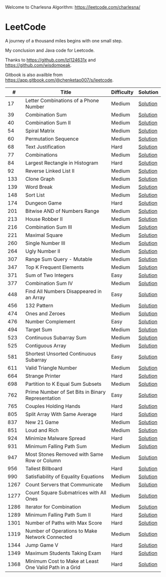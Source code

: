 Welcome to Charlesna Algorithm: https://leetcode.com/charlesna/

# LeetCode

A journey of a thousand miles begins with one small step.

My conclusion and Java code for Leetcode. 

Thanks to https://github.com/lzl124631x and https://github.com/wisdompeak. 

Gitbook is also availble from https://app.gitbook.com/@chenketao007/s/leetcode.


\# | Title | Difficulty | Solution
---|---|---|---
17 | Letter Combinations of a Phone Number | Medium | [Solution](Backtrack/17.%20Letter%20Combinations%20of%20a%20Phone%20Number)
39 | Combination Sum | Medium | [Solution](Backtrack/39.%20Combination%20Sum)
40 | Combination Sum II | Medium | [Solution](Backtrack/40.%20Combination%20Sum%20II)
54 | Spiral Matrix | Medium | [Solution](Trick/54.%20Spiral%20Matrix)
60 | Permutation Sequence | Medium | [Solution](Math/60.%20Permutation%20Sequence)
68 | Text Justification | Hard | [Solution](Math/68.%20Text%20Justification)
77 | Combinations | Medium | [Solution](Backtrack/77.%20Combinations)
84 | Largest Rectangle in Histogram | Hard | [Solution](Stack/84.%20Largest%20Rectangle%20in%20Histogram)
92 | Reverse Linked List II | Medium | [Solution](LinkedList/92.%20Reverse%20Linked%20List%20II)
133 | Clone Graph | Medium | [Solution](BFS/133.%20Clone%20Graph)
139 | Word Break | Medium | [Solution](DP/139.%20Word%20Break)
148 | Sort List | Medium | [Solution](LinkedList/148.%20Sort%20List)
174 | Dungeon Game | Hard | [Solution](DP/174.%20Dungeon%20Game)
201 | Bitwise AND of Numbers Range | Medium | [Solution](Bit%20Manipulation/201.%20Bitwise%20AND%20of%20Numbers%20Range)
213 | House Robber II | Medium | [Solution](DP/213.%20House%20Robber%20II)
216 | Combination Sum III | Medium | [Solution](Backtrack/216.%20Combination%20Sum%20III)
221 | Maximal Square | Medium | [Solution](DP/221.%20Maximal%20Square)
260 | Single Number III | Medium | [Solution](Bit%20Manipulation/260.%20Single%20Number%20III)
264 | Ugly Number II | Medium | [Solution](DP/264.%20Ugly%20Number%20II)
307 | Range Sum Query - Mutable | Medium | [Solution](Segment%20Tree/307.%20Range%20Sum%20Query%20-%20Mutable)
347 | Top K Frequent Elements | Medium | [Solution](Trick/347.%20Top%20K%20Frequent%20Elements)
371 | Sum of Two Integers | Easy | [Solution](Bit%20Manipulation/371.%20Sum%20of%20Two%20Integers)
377 | Combination Sum IV | Medium | [Solution](DP/377.%20Combination%20Sum%20IV)
448 | Find All Numbers Disappeared in an Array | Easy | [Solution](Trick/448.%20Find%20All%20Numbers%20Disappeared%20in%20an%20Array)
456 | 132 Pattern | Medium | [Solution](Stack/456.%20132%20Pattern)
474 | Ones and Zeroes | Medium | [Solution](DP/474.%20Ones%20and%20Zeroes)
476 | Number Complement | Easy | [Solution](Bit%20Manipulation/476.%20Number%20Complement)
494 | Target Sum | Medium | [Solution](DP/494.%20Target%20Sum)
523 | Continuous Subarray Sum | Medium | [Solution](Array/523.%20Continuous%20Subarray%20Sum)
525 | Contiguous Array | Medium | [Solution](Math/525.%20Contiguous%20Array)
581 | Shortest Unsorted Continuous Subarray | Easy | [Solution](Array/581.%20Shortest%20Unsorted%20Continuous%20Subarray)
611 | Valid Triangle Number | Medium | [Solution](Trick/611.%20Valid%20Triangle%20Number)
664 | Strange Printer | Hard | [Solution](DP/664.%20Strange%20Printer)
698 | Partition to K Equal Sum Subsets | Medium | [Solution](Backtrack/698.%20Partition%20to%20K%20Equal%20Sum%20Subsets)
762 | Prime Number of Set Bits in Binary Representation | Easy | [Solution](Bit%20Manipulation/762.%20Prime%20Number%20of%20Set%20Bits%20in%20Binary%20Representation)
765 | Couples Holding Hands | Hard | [Solution](Graph/765.%20Couples%20Holding%20Hands)
805 | Split Array With Same Average | Hard | [Solution](DP/805.%20Split%20Array%20With%20Same%20Average)
837 | New 21 Game | Medium | [Solution](DP/837.%20New%2021%20Game)
851 | Loud and Rich | Medium | [Solution](Tree/851.%20Loud%20and%20Rich)
924 | Minimize Malware Spread | Hard | [Solution](Graph/924.%20Minimize%20Malware%20Spread)
931 | Minimum Falling Path Sum | Medium | [Solution](DP/931.%20Minimum%20Falling%20Path%20Sum)
947 | Most Stones Removed with Same Row or Column | Medium | [Solution](Graph/947.%20Most%20Stones%20Removed%20with%20Same%20Row%20or%20Column)
956 | Tallest Billboard | Hard | [Solution](DP/956.%20Tallest%20Billboard)
990 | Satisfiability of Equality Equations | Medium | [Solution](Graph/990.%20Satisfiability%20of%20Equality%20Equations)
1267 | Count Servers that Communicate | Medium | [Solution](Graph/1267.%20Count%20Servers%20that%20Communicate)
1277 | Count Square Submatrices with All Ones | Medium | [Solution](DP/1277.%20Count%20Square%20Submatrices%20with%20All%20Ones)
1286 | Iterator for Combination | Medium | [Solution](Backtrack/1286.%20Iterator%20for%20Combination)
1289 | Minimum Falling Path Sum II | Hard | [Solution](DP/1289.%20Minimum%20Falling%20Path%20Sum%20II)
1301 | Number of Paths with Max Score | Hard | [Solution](DP/1301.%20Number%20of%20Paths%20with%20Max%20Score)
1319 | Number of Operations to Make Network Connected | Medium | [Solution](Graph/1319.%20Number%20of%20Operations%20to%20Make%20Network%20Connected)
1344 | Jump Game V | Hard | [Solution](DP/1344.%20Jump%20Game%20V)
1349 | Maximum Students Taking Exam | Hard | [Solution](DP/1349.%20Maximum%20Students%20Taking%20Exam)
1368 | Minimum Cost to Make at Least One Valid Path in a Grid | Hard | [Solution](BFS/1368.%20Minimum%20Cost%20to%20Make%20at%20Least%20One%20Valid%20Path%20in%20a%20Grid)
